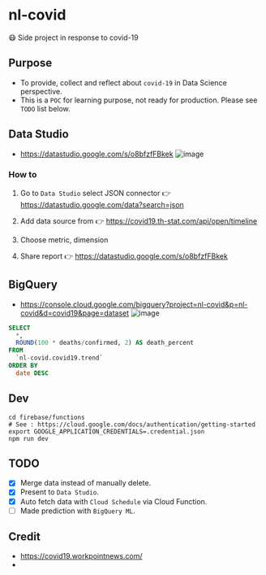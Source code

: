 # nl-covid

😷 Side project in response to covid-19

## Purpose

- To provide, collect and reflect about `covid-19` in Data Science perspective.
- This is a `POC` for learning purpose, not ready for production. Please see `TODO` list below.

## Data Studio

- https://datastudio.google.com/s/o8bfzfFBkek
  ![image](https://user-images.githubusercontent.com/97060/78535721-d5cfcb00-7816-11ea-958f-99d9938b5cfc.png)

### How to

1. Go to `Data Studio` select JSON connector 👉 https://datastudio.google.com/data?search=json

2. Add data source from 👉 https://covid19.th-stat.com/api/open/timeline

3. Choose metric, dimension

4. Share report 👉 https://datastudio.google.com/s/o8bfzfFBkek

## BigQuery

- https://console.cloud.google.com/bigquery?project=nl-covid&p=nl-covid&d=covid19&page=dataset
  ![image](https://user-images.githubusercontent.com/97060/76939014-38296000-692a-11ea-8e1a-aa741eccdc92.png)

```SQL
SELECT
  *,
  ROUND(100 * deaths/confirmed, 2) AS death_percent
FROM
  `nl-covid.covid19.trend`
ORDER BY
  date DESC
```

## Dev

```
cd firebase/functions
# See : https://cloud.google.com/docs/authentication/getting-started
export GOOGLE_APPLICATION_CREDENTIALS=.credential.json
npm run dev
```

## TODO

- [x] Merge data instead of manually delete.
- [x] Present to `Data Studio`.
- [x] Auto fetch data with `Cloud Schedule` via Cloud Function.
- [ ] Made prediction with `BigQuery ML`.

## Credit

- https://covid19.workpointnews.com/
-
